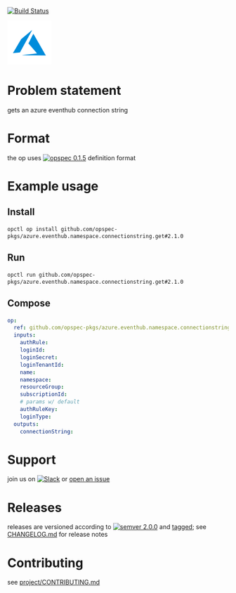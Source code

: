 [![Build Status](https://travis-ci.org/opspec-pkgs/azure.eventhub.namespace.connectionstring.get.svg?branch=master)](https://travis-ci.org/opspec-pkgs/azure.eventhub.namespace.connectionstring.get)

<img src="icon.svg" alt="icon" height="100px">

# Problem statement

gets an azure eventhub connection string

# Format

the op uses [![opspec 0.1.5](https://img.shields.io/badge/opspec-0.1.5-brightgreen.svg?colorA=6b6b6b&colorB=fc16be)](https://opspec.io/0.1.5) definition format

# Example usage

## Install

```shell
opctl op install github.com/opspec-pkgs/azure.eventhub.namespace.connectionstring.get#2.1.0
```

## Run

```
opctl run github.com/opspec-pkgs/azure.eventhub.namespace.connectionstring.get#2.1.0
```

## Compose

```yaml
op:
  ref: github.com/opspec-pkgs/azure.eventhub.namespace.connectionstring.get#2.1.0
  inputs:
    authRule:
    loginId:
    loginSecret:
    loginTenantId:
    name:
    namespace:
    resourceGroup:
    subscriptionId:
    # params w/ default
    authRuleKey:
    loginType:
  outputs:
    connectionString:
```

# Support

join us on
[![Slack](https://opctl-slackin.herokuapp.com/badge.svg)](https://opctl-slackin.herokuapp.com/)
or
[open an issue](https://github.com/opspec-pkgs/azure.eventhub.namespace.connectionstring.get/issues)

# Releases

releases are versioned according to
[![semver 2.0.0](https://img.shields.io/badge/semver-2.0.0-brightgreen.svg)](http://semver.org/spec/v2.0.0.html)
and [tagged](https://git-scm.com/book/en/v2/Git-Basics-Tagging); see
[CHANGELOG.md](CHANGELOG.md) for release notes

# Contributing

see
[project/CONTRIBUTING.md](https://github.com/opspec-pkgs/project/blob/master/CONTRIBUTING.md)

